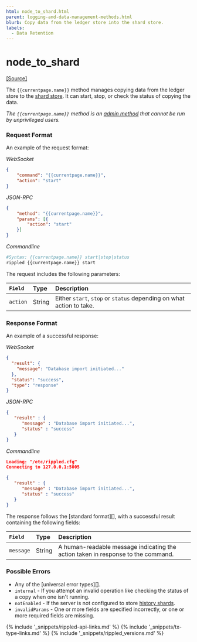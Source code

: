 ```yaml
---
html: node_to_shard.html
parent: logging-and-data-management-methods.html
blurb: Copy data from the ledger store into the shard store.
labels:
  - Data Retention
---
```


# node_to_shard
[[Source]](https://github.com/ripple/rippled/blob/develop/src/ripple/rpc/handlers/NodeToShard.cpp "Source")

The `{{currentpage.name}}` method manages copying data from the ledger store to the [shard store](history-sharding.html). It can start, stop, or check the status of copying the data.

_The `{{currentpage.name}}` method is an [admin method](admin-api-methods.html) that cannot be run by unprivileged users._


### Request Format

An example of the request format:

<!-- MULTICODE_BLOCK_START -->

*WebSocket*

```json
{
    "command": "{{currentpage.name}}",
    "action": "start"
}
```

*JSON-RPC*

```json
{
    "method": "{{currentpage.name}}",
    "params": [{
        "action": "start"
    }]
}
```

*Commandline*

```sh
#Syntax: {{currentpage.name}} start|stop|status
rippled {{currentpage.name}} start
```

<!-- MULTICODE_BLOCK_END -->

The request includes the following parameters:

| `Field`  | Type   | Description                                                          |
|:-------- |:------ |:-------------------------------------------------------------------- |
| `action` | String | Either `start`, `stop` or `status` depending on what action to take. |


### Response Format

An example of a successful response:

<!-- MULTICODE_BLOCK_START -->

*WebSocket*

```json
{
  "result": {
    "message": "Database import initiated..."
  },
  "status": "success",
  "type": "response"
}
```

*JSON-RPC*

```json
{
   "result" : {
      "message" : "Database import initiated...",
      "status" : "success"
   }
}

```

*Commandline*

```json
Loading: "/etc/rippled.cfg"
Connecting to 127.0.0.1:5005

{
   "result" : {
      "message" : "Database import initiated...",
      "status" : "success"
   }
}

```

<!-- MULTICODE_BLOCK_END -->

The response follows the \[standard format\]\[\], with a successful result containing the following fields:

| `Field`   | Type   | Description                                                                      |
|:--------- |:------ |:-------------------------------------------------------------------------------- |
| `message` | String | A human-readable message indicating the action taken in response to the command. |


### Possible Errors

- Any of the \[universal error types\]\[\].
- `internal` - If you attempt an invalid operation like checking the status of a copy when one isn't running.
- `notEnabled` - If the server is not configured to store [history shards](history-sharding.html).
- `invalidParams` - One or more fields are specified incorrectly, or one or more required fields are missing.

<!--{# common link defs #}-->
{% include '_snippets/rippled-api-links.md' %}
{% include '_snippets/tx-type-links.md' %}
{% include '_snippets/rippled_versions.md' %}
